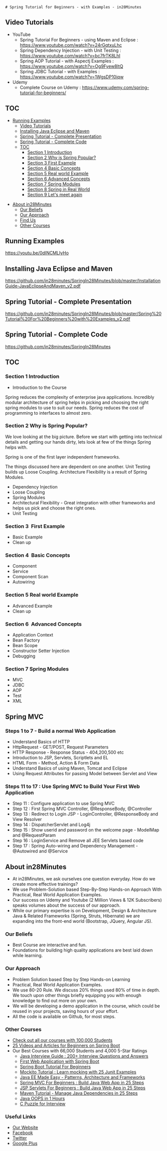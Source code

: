     # Spring Tutorial for Beginners - with Examples - in28Minutes

## Video Tutorials
 - YouTube
   - Spring Tutorial For Beginners - using Maven and Eclipse : https://www.youtube.com/watch?v=24rGqtxuLhc
   - Spring Dependency Injection - with Unit Testing : https://www.youtube.com/watch?v=bc7frTK8LhI
   - Spring AOP Tutorial - with Aspectj Examples : https://www.youtube.com/watch?v=Og9Fyew8ltQ
   - Spring JDBC Tutorial  - with Examples : https://www.youtube.com/watch?v=1WgsDP10iqw
 - Udemy
   - Complete Course on Udemy : https://www.udemy.com/spring-tutorial-for-beginners/

## TOC
- [Running Examples](#running-examples)
	- [Video Tutorials](#video-tutorials)
	- [Installing Java Eclipse and Maven](#installing-java-eclipse-and-maven)
	- [Spring Tutorial - Complete Presentation](#spring-tutorial---complete-presentation)
	- [Spring Tutorial - Complete Code](#spring-tutorial---complete-code)
	- [TOC](#toc)
		- [Section 1 Introduction](#section-1-introduction)
		- [Section 2  Why is Spring Popular?](#section-2--why-is-spring-popular)
		- [Section 3  First Example](#section-3-first-example)
		- [Section 4  Basic Concepts](#section-4-basic-concepts)
		- [Section 5 Real world Example](#section-5-real-world-example)
		- [Section 6  Advanced Concepts](#section-6-advanced-concepts)
		- [Section 7  Spring Modules](#section-7--spring-modules)
		- [Section 8 Spring in Real World](#section-8-spring-in-real-world)
		- [Section 9 Let's meet again](#section-9-lets-meet-again)
* [About in28Minutes](#about-in28minutes)
  - [Our Beliefs](#our-beliefs)
  - [Our Approach](#our-approach)
  - [Find Us](#useful-links)
  - [Other Courses](#other-courses)


## Running Examples
https://youtu.be/0dINCMLIyHo

## Installing Java Eclipse and Maven
https://github.com/in28minutes/SpringIn28Minutes/blob/master/InstallationGuide-JavaEclipseAndMaven_v2.pdf

## Spring Tutorial - Complete Presentation
https://github.com/in28minutes/SpringIn28Minutes/blob/master/Spring%20Tutorial%20For%20Beginners%20with%20Examples_v2.pdf

## Spring Tutorial - Complete Code
https://github.com/in28minutes/SpringIn28Minutes

## TOC

### Section 1 Introduction
- Introduction to the Course

Spring reduces the complexity of enterprise java applications. Incredibly modular architecture of spring helps in picking and choosing the right spring modules to use to suit our needs. Spring reduces the cost of programming to interfaces to almost zero.

### Section 2  Why is Spring Popular?

We love looking at the big picture. Before we start with getting into technical details and getting our hands dirty, lets look at few of the things Spring helps with. 

Spring is one of the first layer independent frameworks.

The things discussed here are dependent on one another. Unit Testing builds up Loose Coupling. Architecture Flexibility is a result of Spring Modules.

- Dependency Injection
- Loose Coupling
- Spring Modules
- Architectural Flexibility - Great integration with other frameworks and helps us pick and choose the right ones.
- Unit Testing

### Section 3  First Example
- Basic Example
- Clean up 

### Section 4  Basic Concepts
- Component
- Service
- Component Scan
- Autowiring

### Section 5 Real world Example 
- Advanced Example
- Clean up

### Section 6  Advanced Concepts
- Application Context
- Bean Factory
- Bean Scope
- Constructor Setter Injection
- Debugging 

### Section 7  Spring Modules
- MVC
- JDBC
- AOP
- Test
- XML

## Spring MVC

### Steps 1 to 7 - Build a normal Web Application
- Understand Basics of HTTP 
- HttpRequest - GET/POST, Request Parameters
- HTTP Response - Response Status - 404,200,500 etc
- Introduction to JSP, Servlets,  Scriptlets and EL
- HTML Form -  Method, Action & Form Data
- Understand Basics of using Maven, Tomcat and Eclipse
- Using Request Attributes for passing Model between Servlet and View

### Steps 11 to 17 : Use Spring MVC to Build Your First Web Application
- Step 11 : Configure application to use Spring MVC
- Step 12 : First Spring MVC Controller, @ResponseBody, @Controller
- Step 13 : Redirect to Login JSP - LoginController, @ResponseBody and View Resolver
- Step 14 : DispatcherServlet and Log4j
- Step 15 : Show userid and password on the welcome page - ModelMap and @RequestParam 
- Step 16 : LoginService and Remove all JEE Servlets based code
- Step 17 : Spring Auto-wiring and Dependency Management - @Autowired and @Service

## About in28Minutes
- At in28Minutes, we ask ourselves one question everyday. How do we create more effective trainings?
- We use Problem-Solution based Step-By-Step Hands-on Approach With Practical, Real World Application Examples. 
- Our success on Udemy and Youtube (2 Million Views & 12K Subscribers) speaks volumes about the success of our approach.
- While our primary expertise is on Development, Design & Architecture Java & Related Frameworks (Spring, Struts, Hibernate) we are expanding into the front-end world (Bootstrap, JQuery, Angular JS). 

### Our Beliefs
- Best Course are interactive and fun.
- Foundations for building high quality applications are best laid down while learning.

### Our Approach
- Problem Solution based Step by Step Hands-on Learning
- Practical, Real World Application Examples.
- We use 80-20 Rule. We discuss 20% things used 80% of time in depth. We touch upon other things briefly equipping you with enough knowledge to find out more on your own. 
- We will be developing a demo application in the course, which could be reused in your projects, saving hours of your effort.
- All the code is available on Github, for most steps.

### Other Courses

- [Check out all our courses with 100,000 Students](https://courses.in28minutes.com/courses)
- [25 Videos and Articles for Beginners on Spring Boot](http://www.springboottutorial.com/spring-boot-tutorials-for-beginners)
- Our Best Courses with 66,000 Students and 4,000 5-Star Ratings
  * [Java Interview Guide : 200+ Interview Questions and Answers](https://www.udemy.com/java-interview-questions-and-answers/?couponCode=JAVA_INTER_GIT)
  * [First Web Application with Spring Boot](https://www.udemy.com/spring-boot-first-web-application/?couponCode=SPRING-BOOT-1-GIT)
  * [Spring Boot Tutorial For Beginners](https://www.udemy.com/spring-boot-tutorial-for-beginners/?couponCode=SPRING-BOOT-GIT)
  * [Mockito Tutorial : Learn mocking with 25 Junit Examples](https://www.udemy.com/mockito-tutorial-with-junit-examples/?couponCode=MOCKITO_GIT)
  * [Java EE Made Easy - Patterns, Architecture and Frameworks](https://www.udemy.com/java-ee-design-patterns-architecture-and-frameworks/?couponCode=EEPATTERNS-GIT)
  * [Spring MVC For Beginners : Build Java Web App in 25 Steps](https://www.udemy.com/spring-mvc-tutorial-for-beginners-step-by-step/?couponCode=SPRINGMVC-GIT)
  * [JSP Servlets For Beginners : Build Java Web App in 25 Steps](https://www.udemy.com/learn-java-servlets-and-jsp-web-application-in-25-steps/?couponCode=JSPSRVLT-GIT)
  * [Maven Tutorial - Manage Java Dependencies in 25 Steps](https://www.udemy.com/learn-maven-java-dependency-management-in-20-steps/?couponCode=MAVEN_GIT)
  * [Java OOPS in 1 Hours](https://www.udemy.com/learn-object-oriented-programming-in-java/?couponCode=OOPS-GIT)
  * [C Puzzle for Interview](https://www.udemy.com/c-puzzles-for-beginners/?couponCode=CPUZZLES-GIT)
  
### Useful Links
- [Our Website](http://www.in28minutes.com)
- [Facebook](http://facebook.com/in28minutes)
- [Twitter](http://twitter.com/in28minutes)
- [Google Plus](https://plus.google.com/u/3/110861829188024231119)
